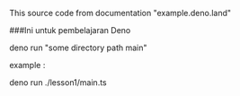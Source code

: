This source code from documentation "example.deno.land"

###Ini untuk pembelajaran Deno 

deno run "some directory path main"

example :

deno run ./lesson1/main.ts